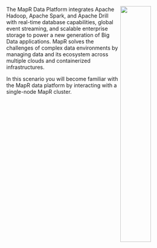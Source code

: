 <a href=https://mapr.com/docs/61/MapROverview/c_overview_intro.html><img src="https://github.com/mapr-demos/katacoda-scenarios/blob/master/mapr-intro/assets/Data-Platform-Chart.png?raw=true" width=40% align="right"></a>The MapR Data Platform integrates Apache Hadoop, Apache Spark, and Apache Drill with real-time database capabilities, global event streaming, and scalable enterprise storage to power a new generation of Big Data applications. MapR solves the challenges of complex data environments by managing data and its ecosystem across multiple clouds and containerized infrastructures.

In this scenario you will become familiar with the MapR data platform by interacting with a single-node MapR cluster. 



